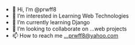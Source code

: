 - 👋 Hi, I’m @prwff8
- 👀 I’m interested in Learning Web Technologies
- 🌱 I’m currently learning Django
- 💞️ I’m looking to collaborate on ...web projects
- 📫 How to reach me ...prwff8@yahoo.com

<!---
prwff8/prwff8 is a ✨ special ✨ repository because its `README.md` (this file) appears on your GitHub profile.
You can click the Preview link to take a look at your changes.
--->
